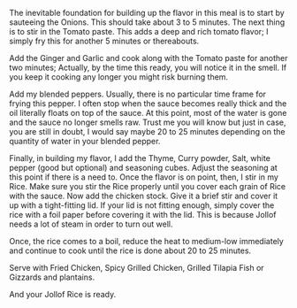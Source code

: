 The inevitable foundation for building up the flavor in this meal is to start by sauteeing the Onions. This should take about 3 to 5 minutes. The next thing is to stir in the Tomato paste. This adds a deep and rich tomato flavor; I simply fry this for another 5 minutes or thereabouts.

Add the Ginger and Garlic and cook along with the Tomato paste for another two minutes; Actually, by the time this ready, you will notice it in the smell. If you keep it cooking any longer you might risk burning them.

Add my blended peppers. Usually, there is no particular time frame for frying this pepper. I often stop when the sauce becomes really thick and the oil literally floats on top of the sauce. At this point, most of the water is gone and the sauce no longer smells raw. Trust me you will know but just in case, you are still in doubt, I would say maybe 20 to 25 minutes depending on the quantity of water in your blended pepper.

Finally, in building my flavor, I add the Thyme, Curry powder, Salt, white pepper (good but optional) and seasoning cubes. Adjust the seasoning at this point if there is a need to. Once the flavor is on point, then, I stir in my Rice. Make sure you stir the Rice properly until you cover each grain of Rice with the sauce. Now add the chicken stock. Give it a brief stir and cover it up with a tight-fitting lid. If your lid is not fitting enough, simply cover the rice with a foil paper before covering it with the lid. This is because Jollof needs a lot of steam in order to turn out well.

Once, the rice comes to a boil, reduce the heat to medium-low immediately and continue to cook until the rice is done about 20 to 25 minutes.

Serve with Fried Chicken, Spicy Grilled Chicken, Grilled Tilapia Fish or Gizzards and plantains.
 
 And your Jollof Rice is ready.